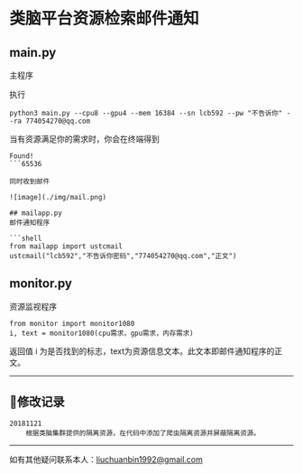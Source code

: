 # 类脑平台资源检索邮件通知

## main.py
主程序

执行

```shell
python3 main.py --cpu8 --gpu4 --mem 16384 --sn lcb592 --pw "不告诉你" --ra 774054270@qq.com
```

当有资源满足你的需求时，你会在终端得到

```shell
Found!
```65536

同时收到邮件

![image](./img/mail.png)

## mailapp.py
邮件通知程序

```shell
from mailapp import ustcmail
ustcmail("lcb592","不告诉你密码","774054270@qq.com","正文")
```

## monitor.py
资源监视程序

```shell
from monitor import monitor1080
i, text = monitor1080(cpu需求，gpu需求，内存需求)
```
返回值 i 为是否找到的标志，text为资源信息文本。此文本即邮件通知程序的正文。


---
## 修改记录
    20181121
        根据类脑集群提供的隔离资源，在代码中添加了爬虫隔离资源并屏蔽隔离资源。
---

如有其他疑问联系本人：liuchuanbin1992@gmail.com
